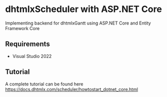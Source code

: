 # dhtmlxScheduler with ASP.NET Core 

Implementing backend for dhtmlxGantt using ASP.NET Core and Entity Framework Core

## Requirements

- Visual Studio 2022


## Tutorial

A complete tutorial can be found here https://docs.dhtmlx.com/scheduler/howtostart_dotnet_core.html